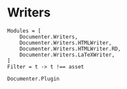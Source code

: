 # Writers

```@autodocs
Modules = [
    Documenter.Writers,
    Documenter.Writers.HTMLWriter,
    Documenter.Writers.HTMLWriter.RD,
    Documenter.Writers.LaTeXWriter,
]
Filter = t -> t !== asset
```
```@docs
Documenter.Plugin
```
